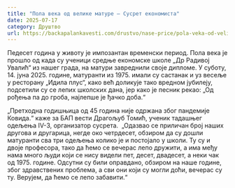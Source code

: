 ```yaml
---
title: "Пола века од велике матуре – Сусрет економиста"
date: 2025-07-17
category: Друштво
url: https://backapalankavesti.com/drustvo/nase-price/pola-veka-od-velike-mature-susret-ekonomista/
---
```


Педесет година у животу је импозантан временски период. Пола века је прошло од када су ученици средње економске школе „Др Радивој Увалић“ из нашег града, на матури завреднили своје дипломе. У суботу, 14. јуна 2025. године, матуранти из 1975. имали су састанак и уз весеље у ресторану „Идила плус“, како већ доликује тако вредном јубилеју, подсетили су се лепих школских дана, јер како је песник рекао: „Од рођења па до гроба, најлепше је ђачко доба.“

„Претходна годишњица од 45 година није одржана због пандемије Ковида.“ каже за БАП вести Драгољуб Томић, ученик тадашњег одељења IV-3, организатор сусрета.  „Одазвао се приличан број наших другова и другарица, негде око четрдесет, обзиром да су дошли матуранти сва три одељења колико је и постојало у школи. Ту су и двоје професора, тако да ћемо се вечерас лепо дружити, а има међу нама много људи који се нису видели пет, десет, двадесет, а неки чак од 1975. године. Одсутни су били оправдано, обзиром на наше године, због здравствених проблема, а сви они који су могли доћи, вечерас су ту. Верујем, да ћемо се лепо забавити.“
